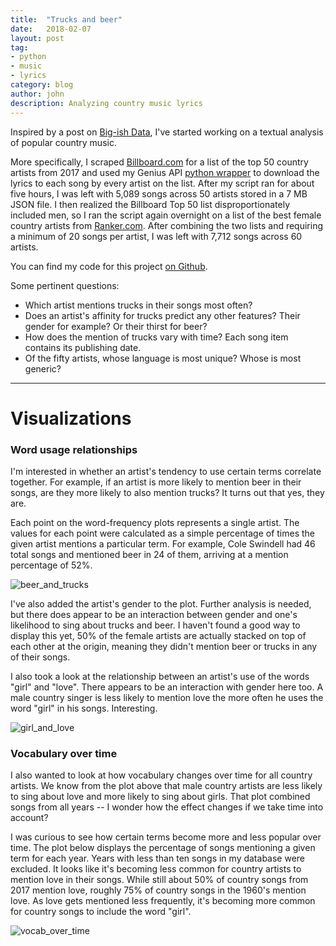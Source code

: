 ```yaml
---
title:  "Trucks and beer"
date:   2018-02-07
layout: post
tag:
- python
- music
- lyrics
category: blog
author: john
description: Analyzing country music lyrics
---
```


Inspired by a post on [Big-ish Data](https://bigishdata.com/2016/10/25/talkin-bout-trucks-beer-and-love-in-country-songs-analyzing-genius-lyrics/), I've started working on a textual analysis of popular country music.

More specifically, I scraped [Billboard.com](https://www.billboard.com/charts/year-end/2017/top-country-artists) for a list of the top 50 country artists from 2017 and used my Genius API [python wrapper](https://github.com/johnwmillr/GeniusLyrics) to download the lyrics to each song by every artist on the list. After my script ran for about five hours, I was left with 5,089 songs across 50 artists stored in a 7 MB JSON file. I then realized the Billboard Top 50 list disproportionately included men, so I ran the script again overnight on a list of the best female country artists from [Ranker.com](https://www.ranker.com/crowdranked-list/top-female-country-singers). After combining the two lists and requiring a minimum of 20 songs per artist, I was left with 7,712 songs across 60 artists.

You can find my code for this project [on Github](https://www.github.com/johnwmillr/song-lyrics-analysis).

Some pertinent questions:
  - Which artist mentions trucks in their songs most often?
  - Does an artist's affinity for trucks predict any other features? Their gender for example? Or their thirst for beer?
  - How does the mention of trucks vary with time? Each song item contains its publishing date.
  - Of the fifty artists, whose language is most unique? Whose is most generic?

---
# Visualizations

### Word usage relationships
I'm interested in whether an artist's tendency to use certain terms correlate together. For example, if an artist is more likely to mention beer in their songs, are they more likely to also mention trucks? It turns out that yes, they are.


Each point on the word-frequency plots represents a single artist. The values for each point were calculated as a simple percentage of times the given artist mentions a particular term. For example, Cole Swindell had 46 total songs and mentioned beer in 24 of them, arriving at a mention percentage of 52%.

![beer_and_trucks]({{site.url}}/assets/images/FreqPlot_beer_and_truck.png)

I've also added the artist's gender to the plot. Further analysis is needed, but there does appear to be an interaction between gender and one's likelihood to sing about trucks and beer. I haven't found a good way to display this yet, 50% of the female artists are actually stacked on top of each other at the origin, meaning they didn't mention beer or trucks in any of their songs.


I also took a look at the relationship between an artist's use of the words "girl" and "love". There appears to be an interaction with gender here too. A male country singer is less likely to mention love the more often he uses the word "girl" in his songs. Interesting.

![girl_and_love]({{site.url}}/assets/images/FreqPlot_girl_and_love.png)

### Vocabulary over time
I also wanted to look at how vocabulary changes over time for all country artists. We know from the plot above that male country artists are less likely to sing about love and more likely to sing about girls. That plot combined songs from all years -- I wonder how the effect changes if we take time into account?

I was curious to see how certain terms become more and less popular over time. The plot below displays the percentage of songs mentioning a given term for each year. Years with less than ten songs in my database were excluded. It looks like it's becoming less common for country artists to mention love in their songs. While still about 50% of country songs from 2017 mention love, roughly 75% of country songs in the 1960's mention love. As love gets mentioned less frequently, it's becoming more common for country songs to include the word "girl".

![vocab_over_time]({{site.url}}/assets/images/TimePlot_girl_boy_love.png)



